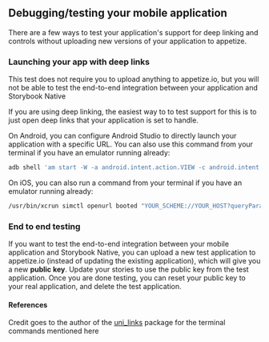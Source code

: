 ## Debugging/testing your mobile application

There are a few ways to test your application's support for deep linking and controls without uploading new versions of your application to appetize.

### Launching your app with deep links

This test does not require you to upload anything to appetize.io, but you will not be able to test the end-to-end integration between your application and Storybook Native

If you are using deep linking, the easiest way to to test support for this is to just open deep links that your application is set to handle.

On Android, you can configure Android Studio to directly launch your application with a specific URL. You can also use this command from your terminal if you have an emulator running already:

```sh
adb shell 'am start -W -a android.intent.action.VIEW -c android.intent.category.BROWSABLE -d "YOUR_SCHEME://YOUR_HOST?queryParam1=something"'
```

On iOS, you can also run a command from your terminal if you have an emulator running already:

```sh
/usr/bin/xcrun simctl openurl booted "YOUR_SCHEME://YOUR_HOST?queryParam1=something"
```

### End to end testing

If you want to test the end-to-end integration between your mobile application and Storybook Native, you can upload a new test application to appetize.io (instead of updating the existing application), which will give you a new **public key**. Update your stories to use the public key from the test application. Once you are done testing, you can reset your public key to your real application, and delete the test application.

#### References

Credit goes to the author of the [uni_links](https://pub.dev/packages/uni_links) package for the terminal commands mentioned here
